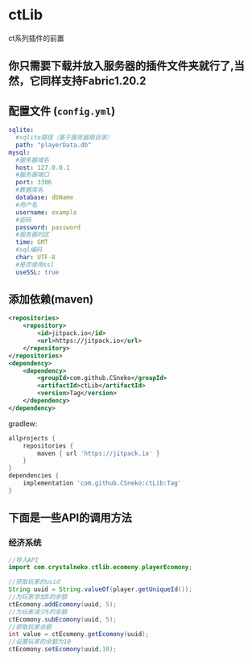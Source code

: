 # ctLib
ct系列插件的前置
## 你只需要下载并放入服务器的插件文件夹就行了,当然，它同样支持Fabric1.20.2
## 配置文件 (`config.yml`)
```yaml
sqlite:
  #sqlite路径（基于服务器根目录）
  path: "playerData.db"
mysql:
  #服务器域名
  host: 127.0.0.1
  #服务器端口
  port: 3306
  #数据库名
  database: dbName
  #用户名
  username: example
  #密码
  password: password
  #服务器时区
  time: GMT
  #sql编码
  char: UTF-8
  #是否使用ssl
  useSSL: true
```
## 添加依赖(maven)
```xml
<repositories>
    <repository>
        <id>jitpack.io</id>
        <url>https://jitpack.io</url>
    </repository>
</repositories>
<dependency>
    <dependency>
        <groupId>com.github.CSneko</groupId>
        <artifactId>ctLib</artifactId>
        <version>Tag</version>
    </dependency>
</dependency>
```
gradlew:
```Groovy
allprojects {
	repositories {
		maven { url 'https://jitpack.io' }
	}
}
dependencies {
    implementation 'com.github.CSneko:ctLib:Tag'
}
```
## 下面是一些API的调用方法
### 经济系统
```java
//导入API
import com.crystalneko.ctlib.ecomony.playerEcomony;

//获取玩家的uuid
String uuid = String.valueOf(player.getUniqueId());
//为玩家添加5的余额
ctEcomony.addEcomony(uuid, 5);
//为玩家减少5的余额
ctEcomony.subEcomony(uuid, 5);
//获取玩家余额
int value = ctEcomony.getEcomony(uuid);
//设置玩家的余额为10
ctEcomony.setEcomony(uuid,10);
```
